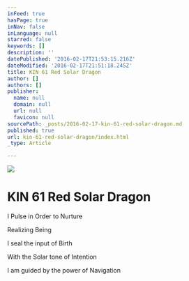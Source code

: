 ```yaml
---
inFeed: true
hasPage: true
inNav: false
inLanguage: null
starred: false
keywords: []
description: ''
datePublished: '2016-02-17T21:53:15.216Z'
dateModified: '2016-02-17T21:51:18.245Z'
title: KIN 61 Red Solar Dragon
author: []
authors: []
publisher:
  name: null
  domain: null
  url: null
  favicon: null
sourcePath: _posts/2016-02-17-kin-61-red-solar-dragon.md
published: true
url: kin-61-red-solar-dragon/index.html
_type: Article

---
```

![](https://the-grid-user-content.s3-us-west-2.amazonaws.com/d55db653-040f-4266-a256-db4770082b8b.png)

# KIN 61 Red Solar Dragon

I Pulse in Order to Nurture

Realizing Being

I seal the input of Birth

With the Solar tone of Intention

I am guided by the power of Navigation